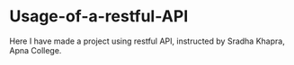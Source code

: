# Usage-of-a-restful-API
Here I have made a project using restful API,  instructed by Sradha Khapra, Apna College.
